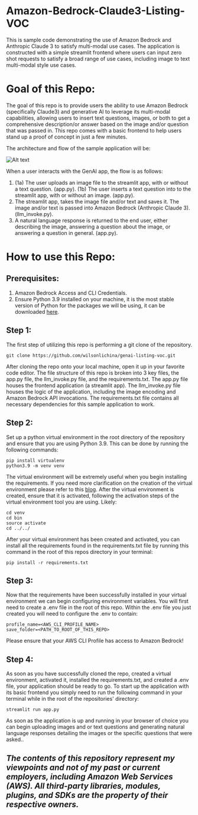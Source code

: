 # Amazon-Bedrock-Claude3-Listing-VOC
This is sample code demonstrating the use of Amazon Bedrock and Anthropic Claude 3 to satisfy multi-modal use cases. The application is constructed with a simple streamlit frontend where users can input zero shot requests to satisfy a broad range of use cases, including image to text multi-modal style use cases.

# **Goal of this Repo:**
The goal of this repo is to provide users the ability to use Amazon Bedrock (specifically Claude3) and generative AI to leverage its multi-modal capabilities, allowing users to insert text questions, images, or both to get a comprehensive description/or answer based on the image and/or question that was passed in.
This repo comes with a basic frontend to help users stand up a proof of concept in just a few minutes.

The architecture and flow of the sample application will be:

![Alt text](images/architecture.png "POC Architecture")

When a user interacts with the GenAI app, the flow is as follows:

1. (1a) The user uploads an image file to the streamlit app, with or without a text question. (app.py). (1b) The user inserts a text question into to the streamlit app, with or without an image. (app.py).
2. The streamlit app, takes the image file and/or text and saves it. The image and/or text is passed into Amazon Bedrock (Anthropic Claude 3). (llm_invoke.py).
3. A natural language response is returned to the end user, either describing the image, answering a question about the image, or answering a question in general. (app.py).

# How to use this Repo:

## Prerequisites:
1. Amazon Bedrock Access and CLI Credentials.
2. Ensure Python 3.9 installed on your machine, it is the most stable version of Python for the packages we will be using, it can be downloaded [here](https://www.python.org/downloads/release/python-3911/).

## Step 1:
The first step of utilizing this repo is performing a git clone of the repository.

```
git clone https://github.com/wilsonlichina/genai-listing-voc.git
```

After cloning the repo onto your local machine, open it up in your favorite code editor. The file structure of this repo is broken into 3 key files,
the app.py file, the llm_invoke.py file, and the requirements.txt. The app.py file houses the frontend application (a streamlit app). 
The llm_invoke.py file houses the logic of the application, including the image encoding and Amazon Bedrock API invocations.
The requirements.txt file contains all necessary dependencies for this sample application to work.

## Step 2:
Set up a python virtual environment in the root directory of the repository and ensure that you are using Python 3.9. This can be done by running the following commands:
```
pip install virtualenv
python3.9 -m venv venv
```
The virtual environment will be extremely useful when you begin installing the requirements. If you need more clarification on the creation of the virtual environment please refer to this [blog](https://www.freecodecamp.org/news/how-to-setup-virtual-environments-in-python/).
After the virtual environment is created, ensure that it is activated, following the activation steps of the virtual environment tool you are using. Likely:
```
cd venv
cd bin
source activate
cd ../../ 
```
After your virtual environment has been created and activated, you can install all the requirements found in the requirements.txt file by running this command in the root of this repos directory in your terminal:
```
pip install -r requirements.txt
```

## Step 3:
Now that the requirements have been successfully installed in your virtual environment we can begin configuring environment variables.
You will first need to create a .env file in the root of this repo. Within the .env file you just created you will need to configure the .env to contain:

```
profile_name=<AWS_CLI_PROFILE_NAME>
save_folder=<PATH_TO_ROOT_OF_THIS_REPO>
```
Please ensure that your AWS CLI Profile has access to Amazon Bedrock!

## Step 4:
As soon as you have successfully cloned the repo, created a virtual environment, activated it, installed the requirements.txt, and created a .env file, your application should be ready to go. 
To start up the application with its basic frontend you simply need to run the following command in your terminal while in the root of the repositories' directory:

```
streamlit run app.py
```
As soon as the application is up and running in your browser of choice you can begin uploading images and or text questions and generating natural language responses detailing the images or the specific questions that were asked.. 

## ***The contents of this repository represent my viewpoints and not of my past or current employers, including Amazon Web Services (AWS). All third-party libraries, modules, plugins, and SDKs are the property of their respective owners.***
